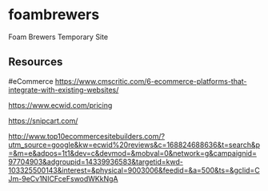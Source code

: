 # foambrewers
Foam Brewers Temporary Site


## Resources

#eCommerce
https://www.cmscritic.com/6-ecommerce-platforms-that-integrate-with-existing-websites/

https://www.ecwid.com/pricing

https://snipcart.com/

http://www.top10ecommercesitebuilders.com/?utm_source=google&kw=ecwid%20reviews&c=168824688636&t=search&p=&m=e&adpos=1t1&dev=c&devmod=&mobval=0&network=g&campaignid=97704903&adgroupid=14339936583&targetid=kwd-103325500143&interest=&physical=9003006&feedid=&a=500&ts=&gclid=CJm-9eCv1NICFceFswodWKkNgA

